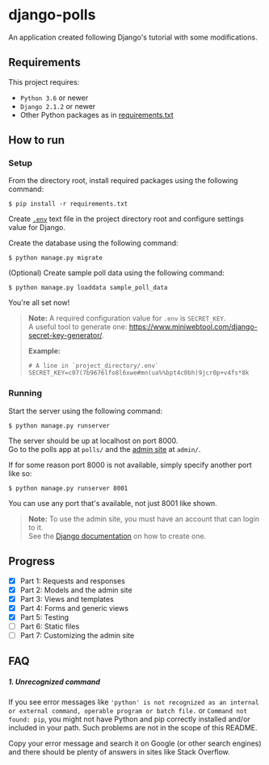 # django-polls

An application created following Django's tutorial with some modifications.

## Requirements

This project requires:

* `Python 3.6` or newer
* `Django 2.1.2` or newer
* Other Python packages as in [requirements.txt](requirements.txt)

## How to run

### Setup

From the directory root, install required packages using the following command:

```shell script
$ pip install -r requirements.txt
```

Create [`.env`](#env) text file in the project directory root and configure settings value for Django.

Create the database using the following command:

```shell script
$ python manage.py migrate
```

(Optional) Create sample poll data using the following command:

```shell script
$ python manage.py loaddata sample_poll_data
```

You're all set now!

> <strong id="env">Note:</strong> A required configuration value for `.env` is `SECRET_KEY`.  
> A useful tool to generate one: https://www.miniwebtool.com/django-secret-key-generator/.
> 
> **Example:**
> ```text
> # A line in `project_directory/.env`
> SECRET_KEY=c07(7b9676lfo8l6xwe#mn(ua%%bpt4c0bh)9jcr0p+v4fs*8k
> ```

### Running

Start the server using the following command:

```shell script
$ python manage.py runserver
```

The server should be up at localhost on port 8000.  
Go to the polls app at `polls/` and the [admin site](#admin-site) at `admin/`.  

If for some reason port 8000 is not available, simply specify another port like so:

```shell script
$ python manage.py runserver 8001
```

You can use any port that's available, not just 8001 like shown.

> <strong id="admin-site">Note:</strong> To use the admin site, you must have an
> account that can login to it.  
> See the [Django documentation](https://docs.djangoproject.com/en/2.2/intro/tutorial02/#creating-an-admin-user)
> on how to create one.

## Progress

- [x] Part 1: Requests and responses
- [x] Part 2: Models and the admin site
- [x] Part 3: Views and templates
- [x] Part 4: Forms and generic views
- [x] Part 5: Testing
- [ ] Part 6: Static files
- [ ] Part 7: Customizing the admin site

## FAQ

##### 1. Unrecognized command   

If you see error messages like 
`'python' is not recognized as an internal or external command, operable program
or batch file.` or `Command not found: pip`, you might not have Python and pip
correctly installed and/or included in your path. Such problems are not in the
scope of this README.

Copy your error message and search it on Google (or other search engines) and 
there should be plenty of answers in sites like Stack Overflow.
